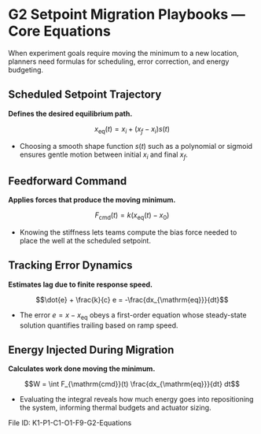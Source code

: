 # G2 Setpoint Migration Playbooks — Core Equations

When experiment goals require moving the minimum to a new location, planners need formulas for scheduling, error correction, and energy budgeting.

## Scheduled Setpoint Trajectory
**Defines the desired equilibrium path.**

$$x_{\mathrm{eq}}(t) = x_i + (x_f - x_i) s(t)$$

- Choosing a smooth shape function $s(t)$ such as a polynomial or sigmoid ensures gentle motion between initial $x_i$ and final $x_f$.

## Feedforward Command
**Applies forces that produce the moving minimum.**

$$F_{\mathrm{cmd}}(t) = k \big(x_{\mathrm{eq}}(t) - x_0\big)$$

- Knowing the stiffness lets teams compute the bias force needed to place the well at the scheduled setpoint.

## Tracking Error Dynamics
**Estimates lag due to finite response speed.**

$$\dot{e} + \frac{k}{c} e = -\frac{dx_{\mathrm{eq}}}{dt}$$

- The error $e = x - x_{\mathrm{eq}}$ obeys a first-order equation whose steady-state solution quantifies trailing based on ramp speed.

## Energy Injected During Migration
**Calculates work done moving the minimum.**

$$W = \int F_{\mathrm{cmd}}(t) \frac{dx_{\mathrm{eq}}}{dt} dt$$

- Evaluating the integral reveals how much energy goes into repositioning the system, informing thermal budgets and actuator sizing.

File ID: K1-P1-C1-O1-F9-G2-Equations
